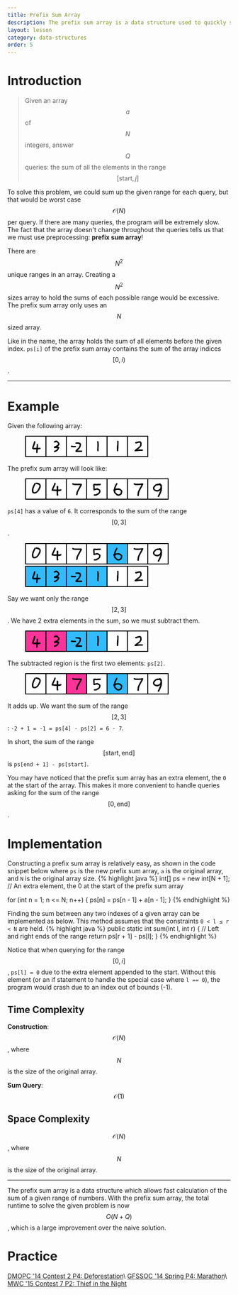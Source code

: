```yaml
---
title: Prefix Sum Array
description: The prefix sum array is a data structure used to quickly solve range-sum queries.
layout: lesson
category: data-structures
order: 5
---
```


# Introduction
> Given an array $$a$$ of $$N$$ integers, answer $$Q$$ queries: the sum of all the elements in the range $$[\text{start}, j]$$

To solve this problem, we could sum up the given range for each query, but that would be worst case $$\mathcal{O}(N)$$ per query. If there are many queries, the program will be extremely slow. The fact that the array doesn't change throughout the queries tells us that we must use preprocessing: **prefix sum array**!

There are $$N^2$$ unique ranges in an array. Creating a $$N^2$$ sizes array to hold the sums of each possible range would be excessive. The prefix sum array only uses an $$N$$ sized array.

Like in the name, the array holds the sum of all elements before the given index. ``ps[i]`` of the prefix sum array contains the sum of the array indices $$[0, i)$$.

---

# Example
Given the following array:
<figure>
	<img src="/assets/cpt/diagrams/prefix-sum-array1.png">
</figure>

The prefix sum array will look like:
<figure>
	<img src="/assets/cpt/diagrams/prefix-sum-array2.png">
</figure>

``ps[4]`` has a value of ``6``. It corresponds to the sum of the range $$[0, 3]$$.
<figure>
	<img src="/assets/cpt/diagrams/prefix-sum-array3.png">
	<br>
	<img src="/assets/cpt/diagrams/prefix-sum-array4.png">
</figure>

Say we want only the range $$[2, 3]$$. We have 2 extra elements in the sum, so we must subtract them.
<figure>
	<img src="/assets/cpt/diagrams/prefix-sum-array5.png">
</figure>

The subtracted region is the first two elements: ``ps[2]``.
<figure>
	<img src="/assets/cpt/diagrams/prefix-sum-array6.png">
</figure>

It adds up. We want the sum of the range $$[2, 3]$$: ``-2 + 1 = -1 = ps[4] - ps[2] = 6 - 7``.

In short, the sum of the range $$[\text{start}, \text{end}]$$ is ``ps[end + 1] - ps[start]``.

You may have noticed that the prefix sum array has an extra element, the ``0`` at the start of the array. This makes it more convenient to handle queries asking for the sum of the range $$[0, \text{end}]$$.

# Implementation
Constructing a prefix sum array is relatively easy, as shown in the code snippet below where ``ps`` is the new prefix sum array, ``a`` is the original array, and ``N`` is the original array size.
{% highlight java %}
int[] ps = new int[N + 1]; // An extra element, the 0 at the start of the prefix sum array

for (int n = 1; n <= N; n++) {
	ps[n] = ps[n - 1] + a[n - 1];
}
{% endhighlight %}

Finding the sum between any two indexes of a given array can be implemented as below. This method assumes that the constraints ``0 < l ≤ r < N`` are held.
{% highlight java %}
public static int sum(int l, int r) { // Left and right ends of the range
	return ps[r + 1] - ps[l];
}
{% endhighlight %}

Notice that when querying for the range $$[0, i]$$, ``ps[l] = 0`` due to the extra element appended to the start. Without this element (or an if statement to handle the special case where ``l == 0``), the program would crash due to an index out of bounds (-1).

## Time Complexity
**Construction**: $$\mathcal{O}(N)$$, where $$N$$ is the size of the original array.

**Sum Query**: $$\mathcal{O}(1)$$

## Space Complexity
$$\mathcal{O}(N)$$, where $$N$$ is the size of the original array.

---

The prefix sum array is a data structure which allows fast calculation of the sum of a given range of numbers. With the prefix sum array, the total runtime to solve the given problem is now $$O(N + Q)$$, which is a large improvement over the naive solution.

# Practice
[DMOPC '14 Contest 2 P4: Deforestation](https://dmoj.ca/problem/dmopc14c2p4)\\
[GFSSOC '14 Spring P4: Marathon](https://dmoj.ca/problem/gfssoc2j4)\\
[MWC '15 Contest 7 P2: Thief in the Night](https://dmoj.ca/problem/mwc15c7p2)
